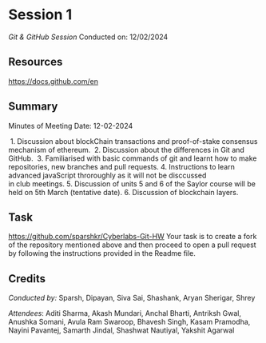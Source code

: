 <!-- 
 - Replace all the {} with their values. Name this file as Session {Session no.}.md (without braces) and submit a PR.
-->
# Session 1
*Git & GitHub Session*
Conducted on: 12/02/2024

## Resources
https://docs.github.com/en

## Summary
Minutes of Meeting
Date: 12-02-2024

 1. Discussion about blockChain transactions and proof-of-stake consensus mechanism of ethereum.
 2. Discussion about the differences in Git and GitHub.
 3. Familiarised with basic commands of git and learnt how to make repositories, new branches and pull requests.
4. Instructions to learn advanced javaScript throroughly as it will not be disccussed in club meetings.
5. Discussion of units 5 and 6 of the Saylor course will be held on 5th March (tentative date).
6. Discussion of blockchain layers.

## Task
https://github.com/sparshkr/Cyberlabs-Git-HW
Your task is to create a fork of the repository mentioned above and then proceed to open a pull request by following the instructions provided in the Readme file.

## Credits
<!-- Include the Conducted by heading only if someone conducted the session. If it was a session without a specific instructor (For e.g., a common reading session or a mini-hackathon), ignore it. -->
*Conducted by:* Sparsh, Dipayan, Siva Sai, Shashank, Aryan Sherigar, Shrey

*Attendees*: Aditi Sharma,
Akash Mundari,
Anchal Bharti,
Antriksh Gwal,
Anushka Somani,
Avula Ram Swaroop,
Bhavesh Singh,
Kasam Pramodha,
Nayini Pavantej,
Samarth Jindal,
Shashwat Nautiyal,
Yakshit Agarwal
